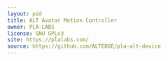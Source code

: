 ```yaml
---
layout: pid
title: ALT Avatar Motion Controller
owner: PLA-LABS
license: GNU GPLv3
site: https://plalabs.com/
source: https://github.com/ALTEDGE/pla-alt-device
---
```

